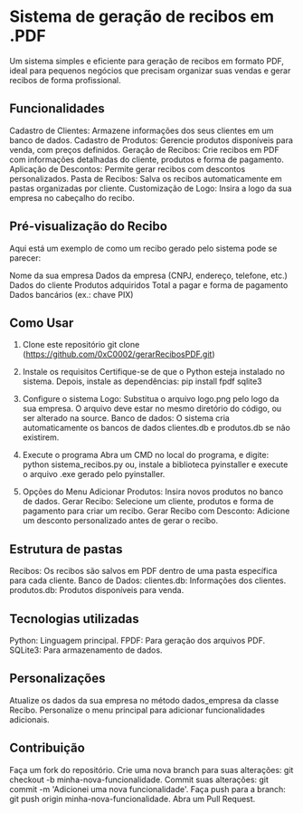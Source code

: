 # Sistema de geração de recibos em .PDF

Um sistema simples e eficiente para geração de recibos em formato PDF, ideal para pequenos negócios que precisam organizar suas vendas e gerar recibos de forma profissional.

## Funcionalidades

Cadastro de Clientes: Armazene informações dos seus clientes em um banco de dados.
Cadastro de Produtos: Gerencie produtos disponíveis para venda, com preços definidos.
Geração de Recibos: Crie recibos em PDF com informações detalhadas do cliente, produtos e forma de pagamento.
Aplicação de Descontos: Permite gerar recibos com descontos personalizados.
Pasta de Recibos: Salva os recibos automaticamente em pastas organizadas por cliente.
Customização de Logo: Insira a logo da sua empresa no cabeçalho do recibo.

## Pré-visualização do Recibo

Aqui está um exemplo de como um recibo gerado pelo sistema pode se parecer:

Nome da sua empresa
Dados da empresa (CNPJ, endereço, telefone, etc.)
Dados do cliente
Produtos adquiridos
Total a pagar e forma de pagamento
Dados bancários (ex.: chave PIX)

## Como Usar

1. Clone este repositório
git clone (https://github.com/0xC0002/gerarRecibosPDF.git)

2. Instale os requisitos
Certifique-se de que o Python esteja instalado no sistema. Depois, instale as dependências:
pip install fpdf sqlite3

3. Configure o sistema
Logo: Substitua o arquivo logo.png pelo logo da sua empresa. O arquivo deve estar no mesmo diretório do código, ou ser alterado na source.
Banco de dados: O sistema cria automaticamente os bancos de dados clientes.db e produtos.db se não existirem.

4. Execute o programa
Abra um CMD no local do programa, e digite:
python sistema_recibos.py
ou, instale a biblioteca pyinstaller e execute o arquivo .exe gerado pelo pyinstaller.

5. Opções do Menu
Adicionar Produtos: Insira novos produtos no banco de dados.
Gerar Recibo: Selecione um cliente, produtos e forma de pagamento para criar um recibo.
Gerar Recibo com Desconto: Adicione um desconto personalizado antes de gerar o recibo.

## Estrutura de pastas
Recibos: Os recibos são salvos em PDF dentro de uma pasta específica para cada cliente.
Banco de Dados:
clientes.db: Informações dos clientes.
produtos.db: Produtos disponíveis para venda.

## Tecnologias utilizadas
Python: Linguagem principal.
FPDF: Para geração dos arquivos PDF.
SQLite3: Para armazenamento de dados.

## Personalizações
Atualize os dados da sua empresa no método dados_empresa da classe Recibo.
Personalize o menu principal para adicionar funcionalidades adicionais.

## Contribuição

Faça um fork do repositório.
Crie uma nova branch para suas alterações: git checkout -b minha-nova-funcionalidade.
Commit suas alterações: git commit -m 'Adicionei uma nova funcionalidade'.
Faça push para a branch: git push origin minha-nova-funcionalidade.
Abra um Pull Request.
